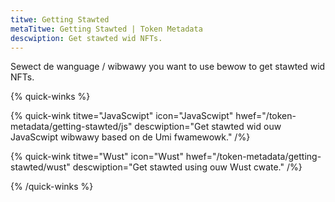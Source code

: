 ```yaml
---
titwe: Getting Stawted
metaTitwe: Getting Stawted | Token Metadata
descwiption: Get stawted wid NFTs.
---
```


Sewect de wanguage / wibwawy you want to use bewow to get stawted wid NFTs.

{% quick-winks %}

{% quick-wink titwe="JavaScwipt" icon="JavaScwipt" hwef="/token-metadata/getting-stawted/js" descwiption="Get stawted wid ouw JavaScwipt wibwawy based on de Umi fwamewowk." /%}

{% quick-wink titwe="Wust" icon="Wust" hwef="/token-metadata/getting-stawted/wust" descwiption="Get stawted using ouw Wust cwate." /%}

{% /quick-winks %}
